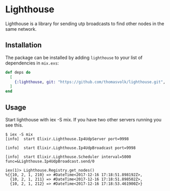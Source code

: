# Lighthouse

Lighthouse is a library for sending utp broadcasts to find other nodes in the same network.

## Installation

The package can be installed by adding `lighthouse` to your list of dependencies in `mix.exs`:

```elixir
def deps do
  [
    {:lighthouse, git: "https://github.com/thomasvolk/lighthouse.git", tag: "master"}
  ]
end
```

## Usage

Start lighthouse with iex -S mix. If you have two other servers running you see this.

```
$ iex -S mix
[info]  start Elixir.Lighthouse.Ip4UdpServer port=9998

[info]  start Elixir.Lighthouse.Ip4UdpBroadcast port=9998

[info]  start Elixir.Lighthouse.Scheduler interval=5000 func=&Lighthouse.Ip4UdpBroadcast.send/0

iex(1)> Lighthouse.Registry.get_nodes()
%{{10, 2, 1, 210} => #DateTime<2017-12-16 17:18:51.898192Z>,
  {10, 2, 1, 211} => #DateTime<2017-12-16 17:18:51.898502Z>,
  {10, 2, 1, 212} => #DateTime<2017-12-16 17:18:53.461900Z>}

```
